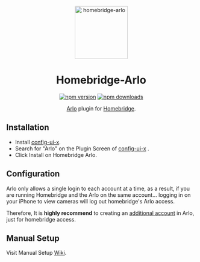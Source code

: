 <span align="center">

<a href="https://arlo.com"><img alt="homebridge-arlo" src="https://raw.githubusercontent.com/homebridge-plugins/homebridge-arlo/master/arlo/arlo.png" width="140px"></a>

# Homebridge-Arlo

<a href="https://www.npmjs.com/package/homebridge-arlo"><img title="npm version" src="https://badgen.net/npm/v/homebridge-arlo" ></a>
<a href="https://www.npmjs.com/package/homebridge-arlo"><img title="npm downloads" src="https://badgen.net/npm/dt/homebridge-arlo" ></a>

<p><a href="https://www.arlo.com/">Arlo</a> plugin for 
  <a href="https://homebridge.io">Homebridge</a>. 
  
</p>

</span>

## Installation

- Install [config-ui-x](https://github.com/oznu/homebridge-config-ui-x).
- Search for "Arlo" on the Plugin Screen of [config-ui-x](https://github.com/oznu/homebridge-config-ui-x) .
- Click Install on Homebridge Arlo.

## Configuration

Arlo only allows a single login to each account at a time, as a result, if you
are running Homebridge and the Arlo on the same account... logging in on your
iPhone to view cameras will log out homebridge's Arlo access.

Therefore, It is **highly recommend** to creating an [additional account](https://my.arlo.com/#/registration) in Arlo, just
for homebridge access.

## Manual Setup

Visit Manual Setup [Wiki](https://github.com/homebridge-plugins/homebridge-arlo/wiki/Manual-Setup).
